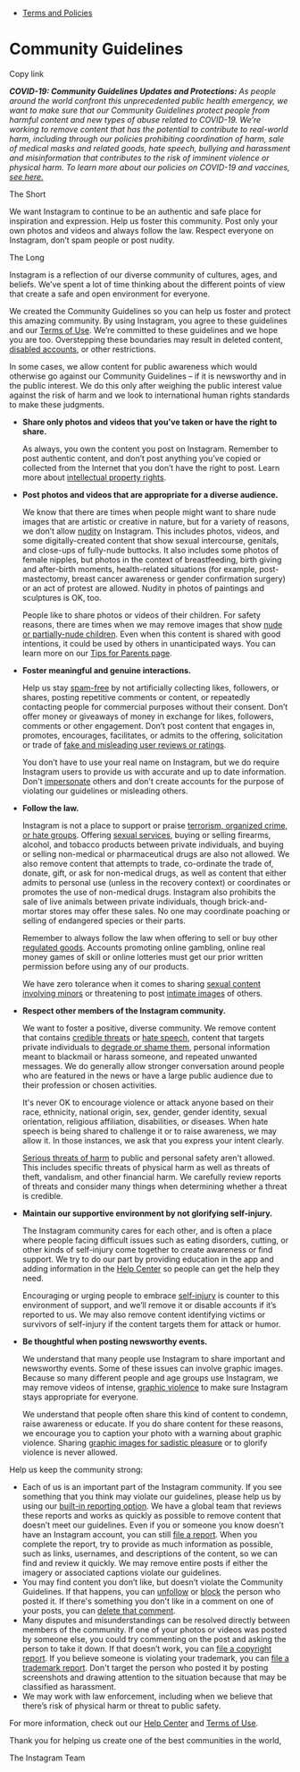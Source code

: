 *   [Terms and Policies](https://help.instagram.com/1417489251945243/?helpref=breadcrumb)

Community Guidelines
====================

Copy link

_**COVID-19: Community Guidelines Updates and Protections:** As people around the world confront this unprecedented public health emergency, we want to make sure that our Community Guidelines protect people from harmful content and new types of abuse related to COVID-19. We’re working to remove content that has the potential to contribute to real-world harm, including through our policies prohibiting coordination of harm, sale of medical masks and related goods, hate speech, bullying and harassment and misinformation that contributes to the risk of imminent violence or physical harm. To learn more about our policies on COVID-19 and vaccines, [see here.](https://help.instagram.com/697825587576762?helpref=faq_content)_

The Short

We want Instagram to continue to be an authentic and safe place for inspiration and expression. Help us foster this community. Post only your own photos and videos and always follow the law. Respect everyone on Instagram, don’t spam people or post nudity.

The Long

Instagram is a reflection of our diverse community of cultures, ages, and beliefs. We’ve spent a lot of time thinking about the different points of view that create a safe and open environment for everyone.

We created the Community Guidelines so you can help us foster and protect this amazing community. By using Instagram, you agree to these guidelines and our [Terms of Use](https://www.instagram.com/legal/terms). We’re committed to these guidelines and we hope you are too. Overstepping these boundaries may result in deleted content, [disabled accounts](https://help.instagram.com/366993040048856?helpref=faq_content), or other restrictions.

In some cases, we allow content for public awareness which would otherwise go against our Community Guidelines – if it is newsworthy and in the public interest. We do this only after weighing the public interest value against the risk of harm and we look to international human rights standards to make these judgments.

*   **Share only photos and videos that you’ve taken or have the right to share.**
    
    As always, you own the content you post on Instagram. Remember to post authentic content, and don’t post anything you’ve copied or collected from the Internet that you don’t have the right to post. Learn more about [intellectual property rights](https://help.instagram.com/126382350847838?helpref=faq_content).
    
*   **Post photos and videos that are appropriate for a diverse audience.**
    
    We know that there are times when people might want to share nude images that are artistic or creative in nature, but for a variety of reasons, we don’t allow [nudity](https://l.instagram.com/?u=https%3A%2F%2Fwww.facebook.com%2Fcommunitystandards%2Fadult_nudity_sexual_activity&e=AT0ZhOvJqOc5imIGhPuXHRJm6bCP-0gDHsAQssok26eodevWEeTBx9asFnf5YAoZzktovvJVGr9VxmXOm4Xw0gtRHXQ1Q_myjNpYvDBpk0jdZnEwyL9Ex-2wq7ayRufnv6KmvGP4rWJL1jvmU8J5DcJLWsvJ8MPyXJBxJQ) on Instagram. This includes photos, videos, and some digitally-created content that show sexual intercourse, genitals, and close-ups of fully-nude buttocks. It also includes some photos of female nipples, but photos in the context of breastfeeding, birth giving and after-birth moments, health-related situations (for example, post-mastectomy, breast cancer awareness or gender confirmation surgery) or an act of protest are allowed. Nudity in photos of paintings and sculptures is OK, too.
    
    People like to share photos or videos of their children. For safety reasons, there are times when we may remove images that show [nude or partially-nude children](https://l.instagram.com/?u=https%3A%2F%2Fwww.facebook.com%2Fcommunitystandards%2Fchild_nudity_sexual_exploitation&e=AT0ZhOvJqOc5imIGhPuXHRJm6bCP-0gDHsAQssok26eodevWEeTBx9asFnf5YAoZzktovvJVGr9VxmXOm4Xw0gtRHXQ1Q_myjNpYvDBpk0jdZnEwyL9Ex-2wq7ayRufnv6KmvGP4rWJL1jvmU8J5DcJLWsvJ8MPyXJBxJQ). Even when this content is shared with good intentions, it could be used by others in unanticipated ways. You can learn more on our [Tips for Parents page](https://help.instagram.com/154475974694511/?helpref=faq_content).
    
*   **Foster meaningful and genuine interactions.**
    
    Help us stay [spam-free](https://l.instagram.com/?u=https%3A%2F%2Fwww.facebook.com%2Fcommunitystandards%2Fspam&e=AT0ZhOvJqOc5imIGhPuXHRJm6bCP-0gDHsAQssok26eodevWEeTBx9asFnf5YAoZzktovvJVGr9VxmXOm4Xw0gtRHXQ1Q_myjNpYvDBpk0jdZnEwyL9Ex-2wq7ayRufnv6KmvGP4rWJL1jvmU8J5DcJLWsvJ8MPyXJBxJQ) by not artificially collecting likes, followers, or shares, posting repetitive comments or content, or repeatedly contacting people for commercial purposes without their consent. Don’t offer money or giveaways of money in exchange for likes, followers, comments or other engagement. Don’t post content that engages in, promotes, encourages, facilitates, or admits to the offering, solicitation or trade of [fake and misleading user reviews or ratings](https://l.instagram.com/?u=https%3A%2F%2Fwww.facebook.com%2Fcommunitystandards%2Ffraud_deception&e=AT0ZhOvJqOc5imIGhPuXHRJm6bCP-0gDHsAQssok26eodevWEeTBx9asFnf5YAoZzktovvJVGr9VxmXOm4Xw0gtRHXQ1Q_myjNpYvDBpk0jdZnEwyL9Ex-2wq7ayRufnv6KmvGP4rWJL1jvmU8J5DcJLWsvJ8MPyXJBxJQ).
    
    You don’t have to use your real name on Instagram, but we do require Instagram users to provide us with accurate and up to date information. Don't [impersonate](https://l.instagram.com/?u=https%3A%2F%2Fwww.facebook.com%2Fcommunitystandards%2Fmisrepresentation&e=AT0ZhOvJqOc5imIGhPuXHRJm6bCP-0gDHsAQssok26eodevWEeTBx9asFnf5YAoZzktovvJVGr9VxmXOm4Xw0gtRHXQ1Q_myjNpYvDBpk0jdZnEwyL9Ex-2wq7ayRufnv6KmvGP4rWJL1jvmU8J5DcJLWsvJ8MPyXJBxJQ) others and don't create accounts for the purpose of violating our guidelines or misleading others.
    
*   **Follow the law.**
    
    Instagram is not a place to support or praise [terrorism, organized crime, or hate groups](https://l.instagram.com/?u=https%3A%2F%2Fwww.facebook.com%2Fcommunitystandards%2Fdangerous_individuals_organizations&e=AT0ZhOvJqOc5imIGhPuXHRJm6bCP-0gDHsAQssok26eodevWEeTBx9asFnf5YAoZzktovvJVGr9VxmXOm4Xw0gtRHXQ1Q_myjNpYvDBpk0jdZnEwyL9Ex-2wq7ayRufnv6KmvGP4rWJL1jvmU8J5DcJLWsvJ8MPyXJBxJQ). Offering [sexual services](https://l.instagram.com/?u=https%3A%2F%2Fwww.facebook.com%2Fcommunitystandards%2Fsexual_solicitation&e=AT0ZhOvJqOc5imIGhPuXHRJm6bCP-0gDHsAQssok26eodevWEeTBx9asFnf5YAoZzktovvJVGr9VxmXOm4Xw0gtRHXQ1Q_myjNpYvDBpk0jdZnEwyL9Ex-2wq7ayRufnv6KmvGP4rWJL1jvmU8J5DcJLWsvJ8MPyXJBxJQ), buying or selling firearms, alcohol, and tobacco products between private individuals, and buying or selling non-medical or pharmaceutical drugs are also not allowed. We also remove content that attempts to trade, co-ordinate the trade of, donate, gift, or ask for non-medical drugs, as well as content that either admits to personal use (unless in the recovery context) or coordinates or promotes the use of non-medical drugs. Instagram also prohibits the sale of live animals between private individuals, though brick-and-mortar stores may offer these sales. No one may coordinate poaching or selling of endangered species or their parts.
    
    Remember to always follow the law when offering to sell or buy other [regulated goods](https://l.instagram.com/?u=https%3A%2F%2Fwww.facebook.com%2Fcommunitystandards%2Fregulated_goods&e=AT0ZhOvJqOc5imIGhPuXHRJm6bCP-0gDHsAQssok26eodevWEeTBx9asFnf5YAoZzktovvJVGr9VxmXOm4Xw0gtRHXQ1Q_myjNpYvDBpk0jdZnEwyL9Ex-2wq7ayRufnv6KmvGP4rWJL1jvmU8J5DcJLWsvJ8MPyXJBxJQ). Accounts promoting online gambling, online real money games of skill or online lotteries must get our prior written permission before using any of our products.
    
    We have zero tolerance when it comes to sharing [sexual content involving minors](https://l.instagram.com/?u=https%3A%2F%2Fwww.facebook.com%2Fcommunitystandards%2Fchild_nudity_sexual_exploitation&e=AT0ZhOvJqOc5imIGhPuXHRJm6bCP-0gDHsAQssok26eodevWEeTBx9asFnf5YAoZzktovvJVGr9VxmXOm4Xw0gtRHXQ1Q_myjNpYvDBpk0jdZnEwyL9Ex-2wq7ayRufnv6KmvGP4rWJL1jvmU8J5DcJLWsvJ8MPyXJBxJQ) or threatening to post [intimate images](https://l.instagram.com/?u=https%3A%2F%2Fwww.facebook.com%2Fcommunitystandards%2Fsexual_exploitation_adults&e=AT0ZhOvJqOc5imIGhPuXHRJm6bCP-0gDHsAQssok26eodevWEeTBx9asFnf5YAoZzktovvJVGr9VxmXOm4Xw0gtRHXQ1Q_myjNpYvDBpk0jdZnEwyL9Ex-2wq7ayRufnv6KmvGP4rWJL1jvmU8J5DcJLWsvJ8MPyXJBxJQ) of others.
    
*   **Respect other members of the Instagram community.**
    
    We want to foster a positive, diverse community. We remove content that contains [credible threats](https://l.instagram.com/?u=https%3A%2F%2Fwww.facebook.com%2Fcommunitystandards%2Fcredible_violence&e=AT0ZhOvJqOc5imIGhPuXHRJm6bCP-0gDHsAQssok26eodevWEeTBx9asFnf5YAoZzktovvJVGr9VxmXOm4Xw0gtRHXQ1Q_myjNpYvDBpk0jdZnEwyL9Ex-2wq7ayRufnv6KmvGP4rWJL1jvmU8J5DcJLWsvJ8MPyXJBxJQ) or [hate speech](https://l.instagram.com/?u=https%3A%2F%2Fwww.facebook.com%2Fcommunitystandards%2Fhate_speech&e=AT0ZhOvJqOc5imIGhPuXHRJm6bCP-0gDHsAQssok26eodevWEeTBx9asFnf5YAoZzktovvJVGr9VxmXOm4Xw0gtRHXQ1Q_myjNpYvDBpk0jdZnEwyL9Ex-2wq7ayRufnv6KmvGP4rWJL1jvmU8J5DcJLWsvJ8MPyXJBxJQ), content that targets private individuals to [degrade or shame them](https://l.instagram.com/?u=https%3A%2F%2Fwww.facebook.com%2Fcommunitystandards%2Fbullying&e=AT0ZhOvJqOc5imIGhPuXHRJm6bCP-0gDHsAQssok26eodevWEeTBx9asFnf5YAoZzktovvJVGr9VxmXOm4Xw0gtRHXQ1Q_myjNpYvDBpk0jdZnEwyL9Ex-2wq7ayRufnv6KmvGP4rWJL1jvmU8J5DcJLWsvJ8MPyXJBxJQ), personal information meant to blackmail or harass someone, and repeated unwanted messages. We do generally allow stronger conversation around people who are featured in the news or have a large public audience due to their profession or chosen activities.
    
    It's never OK to encourage violence or attack anyone based on their race, ethnicity, national origin, sex, gender, gender identity, sexual orientation, religious affiliation, disabilities, or diseases. When hate speech is being shared to challenge it or to raise awareness, we may allow it. In those instances, we ask that you express your intent clearly.
    
    [Serious threats of harm](https://l.instagram.com/?u=https%3A%2F%2Fwww.facebook.com%2Fcommunitystandards%2Fcredible_violence&e=AT0ZhOvJqOc5imIGhPuXHRJm6bCP-0gDHsAQssok26eodevWEeTBx9asFnf5YAoZzktovvJVGr9VxmXOm4Xw0gtRHXQ1Q_myjNpYvDBpk0jdZnEwyL9Ex-2wq7ayRufnv6KmvGP4rWJL1jvmU8J5DcJLWsvJ8MPyXJBxJQ) to public and personal safety aren't allowed. This includes specific threats of physical harm as well as threats of theft, vandalism, and other financial harm. We carefully review reports of threats and consider many things when determining whether a threat is credible.
    
*   **Maintain our supportive environment by not glorifying self-injury.**
    
    The Instagram community cares for each other, and is often a place where people facing difficult issues such as eating disorders, cutting, or other kinds of self-injury come together to create awareness or find support. We try to do our part by providing education in the app and adding information in the [Help Center](https://help.instagram.com/) so people can get the help they need.
    
    Encouraging or urging people to embrace [self-injury](https://l.instagram.com/?u=https%3A%2F%2Fwww.facebook.com%2Fcommunitystandards%2Fsuicide_self_injury_violence&e=AT0ZhOvJqOc5imIGhPuXHRJm6bCP-0gDHsAQssok26eodevWEeTBx9asFnf5YAoZzktovvJVGr9VxmXOm4Xw0gtRHXQ1Q_myjNpYvDBpk0jdZnEwyL9Ex-2wq7ayRufnv6KmvGP4rWJL1jvmU8J5DcJLWsvJ8MPyXJBxJQ) is counter to this environment of support, and we’ll remove it or disable accounts if it’s reported to us. We may also remove content identifying victims or survivors of self-injury if the content targets them for attack or humor.
    
*   **Be thoughtful when posting newsworthy events.**
    
    We understand that many people use Instagram to share important and newsworthy events. Some of these issues can involve graphic images. Because so many different people and age groups use Instagram, we may remove videos of intense, [graphic violence](https://l.instagram.com/?u=https%3A%2F%2Fwww.facebook.com%2Fcommunitystandards%2Fgraphic_violence&e=AT0ZhOvJqOc5imIGhPuXHRJm6bCP-0gDHsAQssok26eodevWEeTBx9asFnf5YAoZzktovvJVGr9VxmXOm4Xw0gtRHXQ1Q_myjNpYvDBpk0jdZnEwyL9Ex-2wq7ayRufnv6KmvGP4rWJL1jvmU8J5DcJLWsvJ8MPyXJBxJQ) to make sure Instagram stays appropriate for everyone.
    
    We understand that people often share this kind of content to condemn, raise awareness or educate. If you do share content for these reasons, we encourage you to caption your photo with a warning about graphic violence. Sharing [graphic images for sadistic pleasure](https://l.instagram.com/?u=https%3A%2F%2Fwww.facebook.com%2Fcommunitystandards%2Fcruel_insensitive&e=AT0ZhOvJqOc5imIGhPuXHRJm6bCP-0gDHsAQssok26eodevWEeTBx9asFnf5YAoZzktovvJVGr9VxmXOm4Xw0gtRHXQ1Q_myjNpYvDBpk0jdZnEwyL9Ex-2wq7ayRufnv6KmvGP4rWJL1jvmU8J5DcJLWsvJ8MPyXJBxJQ) or to glorify violence is never allowed.
    

Help us keep the community strong:

*   Each of us is an important part of the Instagram community. If you see something that you think may violate our guidelines, please help us by using our [built-in reporting option](https://help.instagram.com/165828726894770?helpref=faq_content). We have a global team that reviews these reports and works as quickly as possible to remove content that doesn’t meet our guidelines. Even if you or someone you know doesn’t have an Instagram account, you can still [file a report](https://help.instagram.com/contact/383679321740945). When you complete the report, try to provide as much information as possible, such as links, usernames, and descriptions of the content, so we can find and review it quickly. We may remove entire posts if either the imagery or associated captions violate our guidelines.
*   You may find content you don’t like, but doesn’t violate the Community Guidelines. If that happens, you can [unfollow](https://help.instagram.com/286340048138725?helpref=faq_content) or [block](https://help.instagram.com/426700567389543/?helpref=faq_content) the person who posted it. If there's something you don't like in a comment on one of your posts, you can [delete that comment](https://help.instagram.com/289098941190483?helpref=faq_content).
*   Many disputes and misunderstandings can be resolved directly between members of the community. If one of your photos or videos was posted by someone else, you could try commenting on the post and asking the person to take it down. If that doesn’t work, you can [file a copyright report](https://help.instagram.com/126382350847838?helpref=faq_content). If you believe someone is violating your trademark, you can [file a trademark report](https://help.instagram.com/222826637847963?helpref=faq_content). Don't target the person who posted it by posting screenshots and drawing attention to the situation because that may be classified as harassment.
*   We may work with law enforcement, including when we believe that there’s risk of physical harm or threat to public safety.

For more information, check out our [Help Center](https://help.instagram.com/) and [Terms of Use](https://l.instagram.com/?u=http%3A%2F%2Finstagram.com%2Flegal%2Fterms%2F%23&e=AT0ZhOvJqOc5imIGhPuXHRJm6bCP-0gDHsAQssok26eodevWEeTBx9asFnf5YAoZzktovvJVGr9VxmXOm4Xw0gtRHXQ1Q_myjNpYvDBpk0jdZnEwyL9Ex-2wq7ayRufnv6KmvGP4rWJL1jvmU8J5DcJLWsvJ8MPyXJBxJQ).

Thank you for helping us create one of the best communities in the world,

The Instagram Team